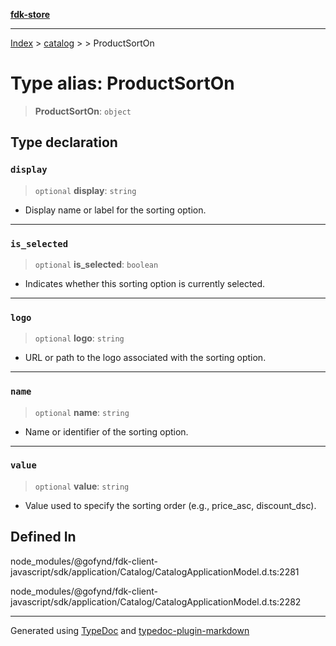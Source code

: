 [**fdk-store**](../../../README.md)
***

[Index](../../../API.md) > [catalog](../../README.md) > [<internal>](../README.md) > ProductSortOn

# Type alias: ProductSortOn

> **ProductSortOn**: `object`

## Type declaration

### `display`

> `optional` **display**: `string`

- Display name or label for the sorting option.

***

### `is_selected`

> `optional` **is\_selected**: `boolean`

- Indicates whether this sorting option is
currently selected.

***

### `logo`

> `optional` **logo**: `string`

- URL or path to the logo associated with the sorting option.

***

### `name`

> `optional` **name**: `string`

- Name or identifier of the sorting option.

***

### `value`

> `optional` **value**: `string`

- Value used to specify the sorting order (e.g.,
price_asc, discount_dsc).

## Defined In

node\_modules/@gofynd/fdk-client-javascript/sdk/application/Catalog/CatalogApplicationModel.d.ts:2281

node\_modules/@gofynd/fdk-client-javascript/sdk/application/Catalog/CatalogApplicationModel.d.ts:2282

***
Generated using [TypeDoc](https://typedoc.org/) and [typedoc-plugin-markdown](https://www.npmjs.com/package/typedoc-plugin-markdown)
